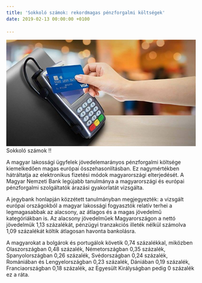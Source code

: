 ```yaml
---
title: 'Sokkoló számok: rekordmagas pénzforgalmi költségek'
date: 2019-02-13 00:00:00 +0100

---
```

  
![](/uploads/45.jpg)Sokkoló számok ‼️

A magyar lakossági ügyfelek jövedelemarányos pénzforgalmi költsége kiemelkedően magas európai összehasonlításban. Ez nagymértékben hátráltatja az elektronikus fizetési módok magyarországi elterjedését. A Magyar Nemzeti Bank legújabb tanulmánya a magyarországi és európai pénzforgalmi szolgáltatók árazási gyakorlatát vizsgálta.

A jegybank honlapján közzétett tanulmányban megjegyezték: a vizsgált európai országokból a magyar lakossági fogyasztók relatív terhei a legmagasabbak az alacsony, az átlagos és a magas jövedelmű kategóriákban is. Az alacsony jövedelműek Magyarországon a nettó jövedelmük 1,13 százalékát, pénzügyi tranzakciós illeték nélkül számolva 1,09 százalékát költik átlagosan havonta bankolásra.

A magyarokat a bolgárok és portugálok követik 0,74 százalékkal, miközben Olaszországban 0,48 százalék, Németországban 0,35 százalék, Spanyolországban 0,26 százalék, Svédországban 0,24 százalék, Romániában és Lengyelországban 0,23 százalék, Dániában 0,19 százalék, Franciaországban 0,18 százalék, az Egyesült Királyságban pedig 0 százalék ez a ráta.